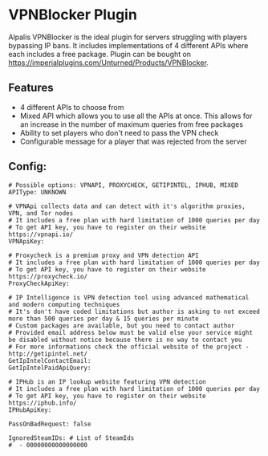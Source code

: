 ﻿# VPNBlocker Plugin

Alpalis VPNBlocker is the ideal plugin for servers struggling with players bypassing IP bans. It includes implementations of 4 different APIs where each includes a free package.
Plugin can be bought on https://imperialplugins.com/Unturned/Products/VPNBlocker.

## Features

- 4 different APIs to choose from
- Mixed API which allows you to use all the APIs at once. This allows for an increase in the number of maximum queries from free packages
- Ability to set players who don't need to pass the VPN check
- Configurable message for a player that was rejected from the server

## Config:

    # Possible options: VPNAPI, PROXYCHECK, GETIPINTEL, IPHUB, MIXED
    APIType: UNKNOWN
    
    # VPNApi collects data and can detect with it's algorithm proxies, VPN, and Tor nodes
    # It includes a free plan with hard limitation of 1000 queries per day
    # To get API key, you have to register on their website https://vpnapi.io/
    VPNApiKey: 
    
    # Proxycheck is a premium proxy and VPN detection API
    # It includes a free plan with hard limitation of 1000 queries per day
    # To get API key, you have to register on their website https://proxycheck.io/
    ProxyCheckApiKey: 
    
    # IP Intelligence is VPN detection tool using advanced mathematical and modern computing techniques
    # It's don't have coded limitations but author is asking to not exceed more than 500 queries per day & 15 queries per minute
    # Custom packages are available, but you need to contact author
    # Provided email address below must be valid else your service might be disabled without notice because there is no way to contact you
    # For more informations check the official website of the project - http://getipintel.net/
    GetIpIntelContactEmail: 
    GetIpIntelPaidApiQuery:
    
    # IPHub is an IP lookup website featuring VPN detection
    # It includes a free plan with hard limitation of 1000 queries per day
    # To get API key, you have to register on their website https://iphub.info/
    IPHubApiKey:
    
    PassOnBadRequest: false
    
    IgnoredSteamIDs: # List of SteamIds
    #  - 00000000000000000       
